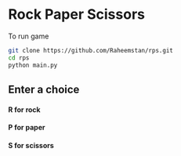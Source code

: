 # Rock Paper Scissors

To run game
```bash
git clone https://github.com/Raheemstan/rps.git
cd rps
python main.py
```
## Enter a choice 
#### R for rock
#### P for paper
#### S for scissors
